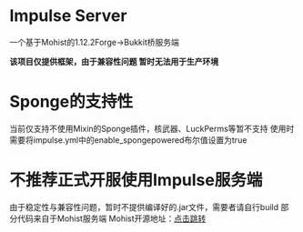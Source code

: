 # Impulse Server
一个基于Mohist的1.12.2Forge->Bukkit桥服务端

**该项目仅提供框架，由于兼容性问题 暂时无法用于生产环境**

# Sponge的支持性
当前仅支持不使用Mixin的Sponge插件，核武器、LuckPerms等暂不支持
使用时需要将impulse.yml中的enable_spongepowered布尔值设置为true

# 不推荐正式开服使用Impulse服务端
由于稳定性与兼容性问题，暂时不提供编译好的.jar文件，需要者请自行build
部分代码来自于Mohist服务端
Mohist开源地址：[点击跳转](https://github.com/Mohist-Community/Mohist "点击跳转")
